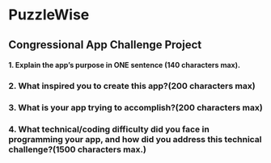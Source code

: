 # PuzzleWise

## Congressional App Challenge Project

#### 1. Explain the app’s purpose in ONE sentence (140 characters max).

### 2. What inspired you to create this app?(200 characters max)

### 3. What is your app trying to accomplish?(200 characters max)

### 4. What technical/coding difficulty did you face in programming your app, and how did you address this technical challenge?(1500 characters max.) 
